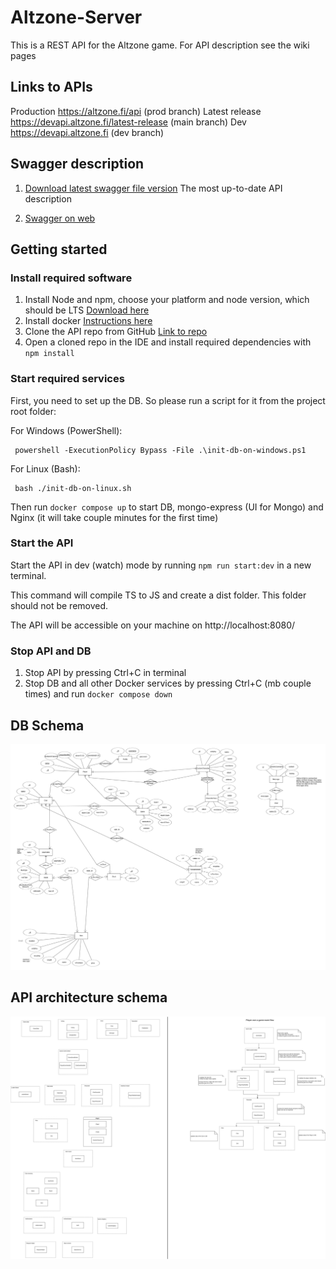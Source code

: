 # Altzone-Server

This is a REST API for the Altzone game. For API description see the wiki pages


## Links to APIs

Production https://altzone.fi/api (prod branch)
Latest release https://devapi.altzone.fi/latest-release (main branch)
Dev https://devapi.altzone.fi (dev branch)


## Swagger description

1. [Download latest swagger file version](https://devapi.altzone.fi/swagger-json) The most up-to-date API description

2. [Swagger on web](https://devapi.altzone.fi/swagger)


## Getting started

### Install required software

1. Install Node and npm, choose your platform and node version, which should be LTS [Download here](https://nodejs.org/en/download/prebuilt-installer/current)
2. Install docker [Instructions here](https://docs.docker.com/engine/install/)
3. Clone the API repo from GitHub [Link to repo](https://github.com/Alt-Org/Altzone-Server)
4. Open a cloned repo in the IDE and install required dependencies with ```npm install``` 

### Start required services

First, you need to set up the DB. So please run a script for it from the project root folder:

For Windows (PowerShell):
```shell
 powershell -ExecutionPolicy Bypass -File .\init-db-on-windows.ps1
```

For Linux (Bash):
```shell
 bash ./init-db-on-linux.sh
```

Then run ```docker compose up``` to start DB, mongo-express (UI for Mongo) and Nginx (it will take couple minutes for the first time)

### Start the API

Start the API in dev (watch) mode by running ```npm run start:dev``` in a new terminal. 

This command will compile TS to JS and create a dist folder. This folder should not be removed.

The API will be accessible on your machine on http://localhost:8080/

### Stop API and DB

1. Stop API by pressing Ctrl+C in terminal
2. Stop DB and all other Docker services by pressing Ctrl+C (mb couple times) and run ```docker compose down```


## DB Schema

![ERD](doc/img/ERD.png)


## API architecture schema

![architecture](doc/img/architecture/api_modules.svg)